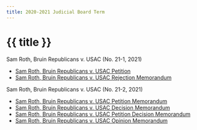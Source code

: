 ```yaml
---
title: 2020-2021 Judicial Board Term
---
```


# {{ title }}

Sam Roth, Bruin Republicans v. USAC (No. 21-1, 2021)

- [Sam Roth, Bruin Republicans v. USAC Petition](/docs/cases/Sam%20Roth,%20Bruin%20Republicans%20v.%20USAC%20Petition.pdf)
- [Sam Roth, Bruin Republicans v. USAC Rejection Memorandum](/docs/cases/Sam%20Roth,%20Bruin%20Republicans%20v.%20USAC%20Rejection%20Memorandum.pdf)

Sam Roth, Bruin Republicans v. USAC (No. 21-2, 2021)

- [Sam Roth, Bruin Republicans v. USAC Petition Memorandum](/docs/cases/(21-2)%Sam%Roth,%Bruin%Republicans%v.%USAC%Petition.pdf)
- [Sam Roth, Bruin Republicans v. USAC Decision Memorandum](/docs/cases/(21-2)%Sam%Roth,%Bruin%Republicans%v.%USAC%Decision%Memo.pdf)
- [Sam Roth, Bruin Republicans v. USAC Petition Decision Memorandum](/docs/cases/(21-2)%Sam%Roth,%Bruin%Republicans%v.%USAC%Petition%Decision%Memo.pdf)
- [Sam Roth, Bruin Republicans v. USAC Opinion Memorandum](/docs/cases/(21-2)%Sam%Roth,%Bruin%Republicans%v.%USAC%Opinion.pdf)
